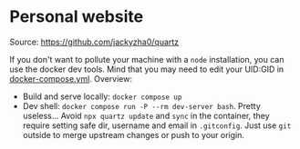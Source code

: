 # Personal website

Source: <https://github.com/jackyzha0/quartz>

If you don't want to pollute your machine with a `node` installation, you can use the docker dev tools. Mind that you may need to edit your UID:GID in [docker-compose.yml](docker-compose.yml). Overview:

- Build and serve locally: `docker compose up`
- Dev shell: `docker compose run -P --rm dev-server bash`. Pretty useless... Avoid `npx quartz update` and `sync` in the container, they require setting safe dir, username and email in `.gitconfig`. Just use `git` outside to merge upstream changes or push to your origin.
